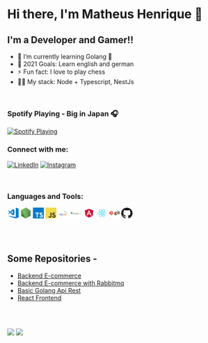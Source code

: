 # Hi there, I'm Matheus Henrique 👋

## I'm a Developer and Gamer!!

- 🌱 I’m currently learning Golang 🤣
- 🥅 2021 Goals: Learn english and german
- ⚡ Fun fact: I love to play chess
- 👨‍💻 My stack: Node + Typescript, NestJs

<br />

### Spotify Playing - Big in Japan 🎧

[<img src="https://now-playing-codestackr.vercel.app/api/spotify-playing" alt="Spotify Playing" width="350" />](https://open.spotify.com/album/4twYDZh5CQ96xydxWWA1Rw?si=SC4vvj6rSyWXvGB1uk1bBg&dl_branch=1)

### Connect with me:

[<img height="25" alt="LinkedIn" width="22px" src="https://cdn.jsdelivr.net/npm/simple-icons@v3/icons/linkedin.svg" />][linkedin]
[<img height="25" alt="Instagram" width="22px" src="https://cdn.jsdelivr.net/npm/simple-icons@v3/icons/instagram.svg" />][instagram]

<br />

### Languages and Tools:

<code><img height="25" alt="Visual Studio Code" width="26px" src="https://raw.githubusercontent.com/github/explore/80688e429a7d4ef2fca1e82350fe8e3517d3494d/topics/visual-studio-code/visual-studio-code.png" /></code>
<code><img height="25" src="https://raw.githubusercontent.com/github/explore/80688e429a7d4ef2fca1e82350fe8e3517d3494d/topics/nodejs/nodejs.png"></code>
<code><img height="25" src="https://raw.githubusercontent.com/github/explore/80688e429a7d4ef2fca1e82350fe8e3517d3494d/topics/typescript/typescript.png"></code>
<code><img height="25" src="https://raw.githubusercontent.com/github/explore/80688e429a7d4ef2fca1e82350fe8e3517d3494d/topics/javascript/javascript.png"></code>
<code><img height="25" src="https://raw.githubusercontent.com/github/explore/80688e429a7d4ef2fca1e82350fe8e3517d3494d/topics/mysql/mysql.png"></code>
<code><img height="25" src="https://raw.githubusercontent.com/github/explore/80688e429a7d4ef2fca1e82350fe8e3517d3494d/topics/mongodb/mongodb.png"></code>
<code><img height="25" alt="Angular" width="26px" src="https://raw.githubusercontent.com/github/explore/80688e429a7d4ef2fca1e82350fe8e3517d3494d/topics/angular/angular.png" /></code>
<code><img height="25" src="https://raw.githubusercontent.com/github/explore/80688e429a7d4ef2fca1e82350fe8e3517d3494d/topics/react/react.png"></code>
<code><img height="25" src="https://raw.githubusercontent.com/github/explore/80688e429a7d4ef2fca1e82350fe8e3517d3494d/topics/git/git.png"></code>
<code><img height="25" alt="GitHub" width="26px" src="https://raw.githubusercontent.com/github/explore/78df643247d429f6cc873026c0622819ad797942/topics/github/github.png" /></code>

<br />
<br />

## Some Repositories -

- [Backend E-commerce](https://github.com/matheusjustino/ecommerce-backend)
- [Backend E-commerce with Rabbitmq](https://github.com/matheusjustino/ecommerce-backend-microservice-rbmq)
- [Basic Golang Api Rest](https://github.com/matheusjustino/api-rest-golang)
- [React Frontend](https://github.com/matheusjustino/autoescola-react)

<br />
<br />

<img height="150" float="left" src="https://github-readme-stats.vercel.app/api?username=matheusjustino&theme=calm&show_icons=true"></img>
<img height="150" float="left" src="https://github-readme-stats.vercel.app/api/top-langs/?username=matheusjustino&theme=calm&layout=compact"></img>

[instagram]: https://www.instagram.com/matheushenriquefj/
[linkedin]: https://www.linkedin.com/in/matheus-henrique-fernandes-justino-83a180134/
